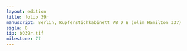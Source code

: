 ```yaml
---
layout: edition
title: folio 39r
manuscript: Berlin, Kupferstichkabinett 78 D 8 (olim Hamilton 337)
sigla: B
iip: b039r.tif
milestone: 77
---
```

